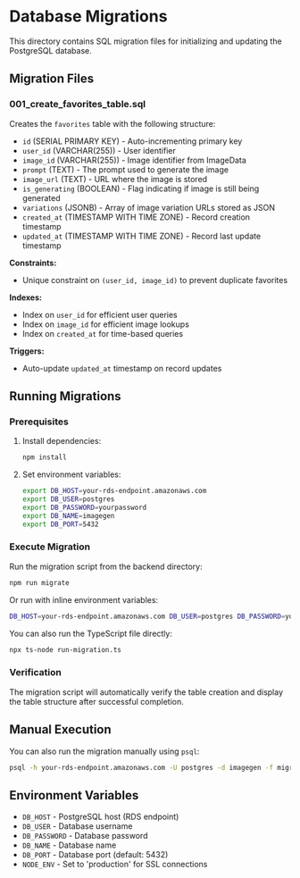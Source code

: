 # Database Migrations

This directory contains SQL migration files for initializing and updating the PostgreSQL database.

## Migration Files

### 001_create_favorites_table.sql
Creates the `favorites` table with the following structure:
- `id` (SERIAL PRIMARY KEY) - Auto-incrementing primary key
- `user_id` (VARCHAR(255)) - User identifier
- `image_id` (VARCHAR(255)) - Image identifier from ImageData
- `prompt` (TEXT) - The prompt used to generate the image
- `image_url` (TEXT) - URL where the image is stored
- `is_generating` (BOOLEAN) - Flag indicating if image is still being generated
- `variations` (JSONB) - Array of image variation URLs stored as JSON
- `created_at` (TIMESTAMP WITH TIME ZONE) - Record creation timestamp
- `updated_at` (TIMESTAMP WITH TIME ZONE) - Record last update timestamp

**Constraints:**
- Unique constraint on `(user_id, image_id)` to prevent duplicate favorites

**Indexes:**
- Index on `user_id` for efficient user queries
- Index on `image_id` for efficient image lookups
- Index on `created_at` for time-based queries

**Triggers:**
- Auto-update `updated_at` timestamp on record updates

## Running Migrations

### Prerequisites
1. Install dependencies:
   ```bash
   npm install
   ```

2. Set environment variables:
   ```bash
   export DB_HOST=your-rds-endpoint.amazonaws.com
   export DB_USER=postgres
   export DB_PASSWORD=yourpassword
   export DB_NAME=imagegen
   export DB_PORT=5432
   ```

### Execute Migration
Run the migration script from the backend directory:
```bash
npm run migrate
```

Or run with inline environment variables:
```bash
DB_HOST=your-rds-endpoint.amazonaws.com DB_USER=postgres DB_PASSWORD=yourpassword DB_NAME=imagegen npm run migrate
```

You can also run the TypeScript file directly:
```bash
npx ts-node run-migration.ts
```

### Verification
The migration script will automatically verify the table creation and display the table structure after successful completion.

## Manual Execution
You can also run the migration manually using `psql`:
```bash
psql -h your-rds-endpoint.amazonaws.com -U postgres -d imagegen -f migrations/001_create_favorites_table.sql
```

## Environment Variables
- `DB_HOST` - PostgreSQL host (RDS endpoint)
- `DB_USER` - Database username
- `DB_PASSWORD` - Database password
- `DB_NAME` - Database name
- `DB_PORT` - Database port (default: 5432)
- `NODE_ENV` - Set to 'production' for SSL connections 